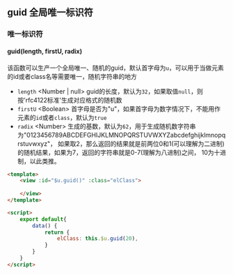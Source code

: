 ## guid 全局唯一标识符

### 唯一标识符

#### guid(length, firstU, radix)

该函数可以生产一个全局唯一、随机的guid，默认首字母为`u`，可以用于当做元素的id或者class名等需要唯一，随机字符串的地方

- `length` <Number | null\> guid的长度，默认为`32`，如果取值`null`，则按'rfc4122标准'生成对应格式的随机数
- `firstU` <Boolean\> 首字母是否为"u"，如果首字母为数字情况下，不能用作元素的`id`或者`class`，默认为`true`
- `radix` <Number\> 生成的基数，默认为`62`，用于生成随机数字符串为"0123456789ABCDEFGHIJKLMNOPQRSTUVWXYZabcdefghijklmnopqrstuvwxyz"，
如果取2，那么返回的结果就是前两位0和1(可以理解为二进制)的随机结果，如果为7，返回的字符串就是0-7(理解为八进制)之间，
10为十进制，以此类推。

```html
<template>
	<view :id="$u.guid()" :class="elClass">
		
	</view>
</template>

<script>
	export default{
		data() {
			return {
				elClass: this.$u.guid(20),
			}
		}
	}
</script>
```